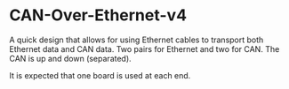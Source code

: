 # CAN-Over-Ethernet-v4

A quick design that allows for using Ethernet cables to transport
both Ethernet data and CAN data.  Two pairs for Ethernet and two
for CAN.  The CAN is up and down (separated).

It is expected that one board is used at each end.

